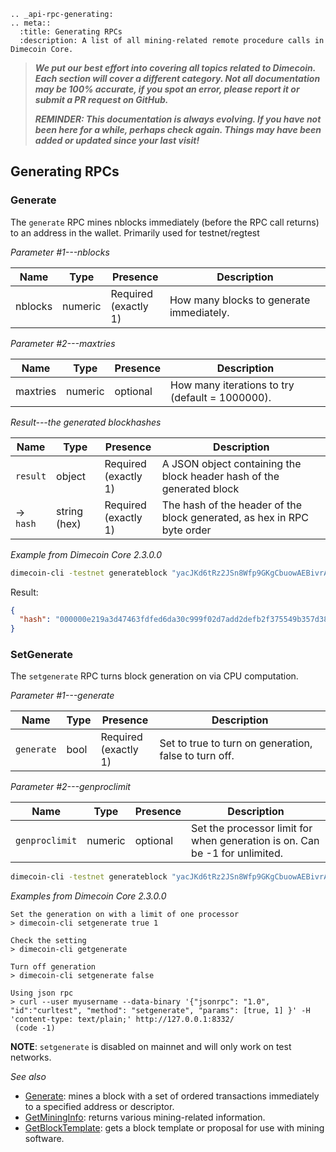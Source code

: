 ```{eval-rst}
.. _api-rpc-generating:
.. meta::
  :title: Generating RPCs
  :description: A list of all mining-related remote procedure calls in Dimecoin Core.
```

> ***We put our best effort into covering all topics related to Dimecoin. Each section will cover a different category. Not all documentation may be 100% accurate, if you spot an error, please report it or submit a PR request on GitHub.***
>
> ***REMINDER: This documentation is always evolving. If you have not been here for a while, perhaps check again. Things may have been added or updated since your last visit!***

## Generating RPCs

### Generate

The `generate` RPC mines nblocks immediately (before the RPC call returns) to an address in the wallet. Primarily used for testnet/regtest

*Parameter #1---nblocks*

Name | Type | Presence | Description
--- | --- | --- | ---
nblocks | numeric | Required<br>(exactly 1) | How many blocks to generate immediately.

*Parameter #2---maxtries*

Name | Type | Presence | Description
--- | --- | --- | ---
maxtries | numeric | optional | How many iterations to try (default = 1000000).

*Result---the generated blockhashes*

Name | Type | Presence | Description
--- | --- | --- | ---
`result` | object | Required<br>(exactly 1) | A JSON object containing the block header hash of the generated block
→<br>`hash` | string (hex) | Required<br>(exactly 1) | The hash of the header of the block generated, as hex in RPC byte order

*Example from Dimecoin Core 2.3.0.0*

```bash
dimecoin-cli -testnet generateblock "yacJKd6tRz2JSn8Wfp9GKgCbuowAEBivrA" '[]'
```

Result:

```json
{
  "hash": "000000e219a3d47463fdfed6da30c999f02d7add2defb2f375549b357d3840af"
}
```

### SetGenerate

The `setgenerate` RPC turns block generation on via CPU computation.

*Parameter #1---generate*

Name | Type | Presence | Description
--- | --- | --- | ---
`generate` | bool | Required<br>(exactly 1) | Set to true to turn on generation, false to turn off.

*Parameter #2---genproclimit*

Name | Type | Presence | Description
--- | --- | --- | ---
`genproclimit` | numeric | optional | Set the processor limit for when generation is on. Can be -1 for unlimited.

```bash
dimecoin-cli -testnet generateblock "yacJKd6tRz2JSn8Wfp9GKgCbuowAEBivrA" '[]'
```

*Examples from Dimecoin Core 2.3.0.0*

```text
Set the generation on with a limit of one processor
> dimecoin-cli setgenerate true 1

Check the setting
> dimecoin-cli getgenerate 

Turn off generation
> dimecoin-cli setgenerate false

Using json rpc
> curl --user myusername --data-binary '{"jsonrpc": "1.0", "id":"curltest", "method": "setgenerate", "params": [true, 1] }' -H 'content-type: text/plain;' http://127.0.0.1:8332/
 (code -1)
```

**NOTE**: `setgenerate` is disabled on mainnet and will only work on test networks.

*See also*

* [Generate](#generate): mines a block with a set of ordered transactions immediately to a specified address or descriptor.
* [GetMiningInfo](../api/rpc-mining.md#getmininginfo): returns various mining-related information.
* [GetBlockTemplate](../api/rpc-mining.md#getblocktemplate): gets a block template or proposal for use with mining software.
